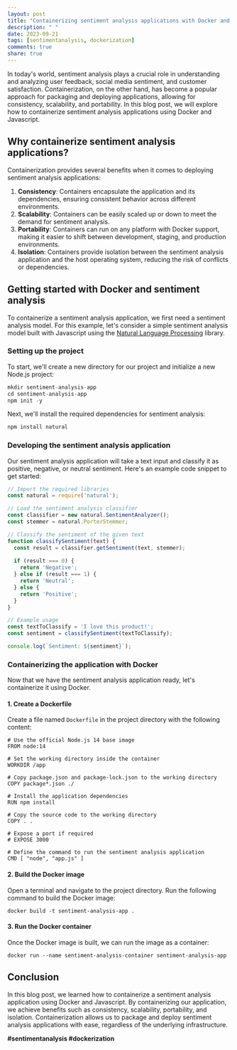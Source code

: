 ```yaml
---
layout: post
title: "Containerizing sentiment analysis applications with Docker and Javascript"
description: " "
date: 2023-09-21
tags: [sentimentanalysis, dockerization]
comments: true
share: true
---
```


In today's world, sentiment analysis plays a crucial role in understanding and analyzing user feedback, social media sentiment, and customer satisfaction. Containerization, on the other hand, has become a popular approach for packaging and deploying applications, allowing for consistency, scalability, and portability. In this blog post, we will explore how to containerize sentiment analysis applications using Docker and Javascript.

## Why containerize sentiment analysis applications?

Containerization provides several benefits when it comes to deploying sentiment analysis applications:

1. **Consistency**: Containers encapsulate the application and its dependencies, ensuring consistent behavior across different environments.
2. **Scalability**: Containers can be easily scaled up or down to meet the demand for sentiment analysis.
3. **Portability**: Containers can run on any platform with Docker support, making it easier to shift between development, staging, and production environments.
4. **Isolation**: Containers provide isolation between the sentiment analysis application and the host operating system, reducing the risk of conflicts or dependencies.

## Getting started with Docker and sentiment analysis

To containerize a sentiment analysis application, we first need a sentiment analysis model. For this example, let's consider a simple sentiment analysis model built with Javascript using the [Natural Language Processing](https://www.npmjs.com/package/natural) library.

### Setting up the project

To start, we'll create a new directory for our project and initialize a new Node.js project:

```javascript
mkdir sentiment-analysis-app
cd sentiment-analysis-app
npm init -y
```

Next, we'll install the required dependencies for sentiment analysis:

```javascript
npm install natural
```

### Developing the sentiment analysis application

Our sentiment analysis application will take a text input and classify it as positive, negative, or neutral sentiment. Here's an example code snippet to get started:

```javascript
// Import the required libraries
const natural = require('natural');

// Load the sentiment analysis classifier
const classifier = new natural.SentimentAnalyzer();
const stemmer = natural.PorterStemmer;

// Classify the sentiment of the given text
function classifySentiment(text) {
  const result = classifier.getSentiment(text, stemmer);
  
  if (result === 0) {
    return 'Negative';
  } else if (result === 1) {
    return 'Neutral';
  } else {
    return 'Positive';
  }
}

// Example usage
const textToClassify = 'I love this product!';
const sentiment = classifySentiment(textToClassify);

console.log(`Sentiment: ${sentiment}`);
```

### Containerizing the application with Docker

Now that we have the sentiment analysis application ready, let's containerize it using Docker.

#### 1. Create a Dockerfile

Create a file named `Dockerfile` in the project directory with the following content:

```docker
# Use the official Node.js 14 base image
FROM node:14

# Set the working directory inside the container
WORKDIR /app

# Copy package.json and package-lock.json to the working directory
COPY package*.json ./

# Install the application dependencies
RUN npm install

# Copy the source code to the working directory
COPY . .

# Expose a port if required
# EXPOSE 3000

# Define the command to run the sentiment analysis application
CMD [ "node", "app.js" ]
```

#### 2. Build the Docker image

Open a terminal and navigate to the project directory. Run the following command to build the Docker image:

```shell
docker build -t sentiment-analysis-app .
```

#### 3. Run the Docker container

Once the Docker image is built, we can run the image as a container:

```shell
docker run --name sentiment-analysis-container sentiment-analysis-app
```

## Conclusion

In this blog post, we learned how to containerize a sentiment analysis application using Docker and Javascript. By containerizing our application, we achieve benefits such as consistency, scalability, portability, and isolation. Containerization allows us to package and deploy sentiment analysis applications with ease, regardless of the underlying infrastructure.

**#sentimentanalysis #dockerization**